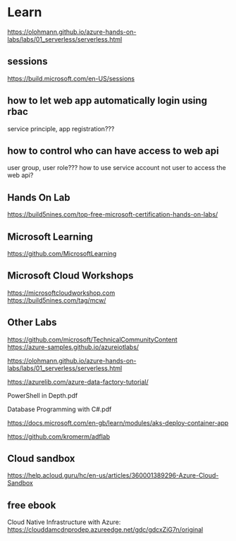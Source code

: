 # Learn

https://olohmann.github.io/azure-hands-on-labs/labs/01_serverless/serverless.html

## sessions
https://build.microsoft.com/en-US/sessions

## how to let web app automatically login using rbac
service principle, app registration???

## how to control who can have access to web api
user group, user role??? how to use service account not user to access the web api?

## Hands On Lab
https://build5nines.com/top-free-microsoft-certification-hands-on-labs/

## Microsoft Learning
https://github.com/MicrosoftLearning

## Microsoft Cloud Workshops
https://microsoftcloudworkshop.com \
https://build5nines.com/tag/mcw/

## Other Labs
https://github.com/microsoft/TechnicalCommunityContent \
https://azure-samples.github.io/azureiotlabs/

https://olohmann.github.io/azure-hands-on-labs/labs/01_serverless/serverless.html

https://azurelib.com/azure-data-factory-tutorial/

PowerShell in Depth.pdf

Database Programming with C#.pdf

https://docs.microsoft.com/en-gb/learn/modules/aks-deploy-container-app

https://github.com/kromerm/adflab

## Cloud sandbox
https://help.acloud.guru/hc/en-us/articles/360001389296-Azure-Cloud-Sandbox

## free ebook
Cloud Native Infrastructure with Azure:
https://clouddamcdnprodep.azureedge.net/gdc/gdcxZiG7n/original
